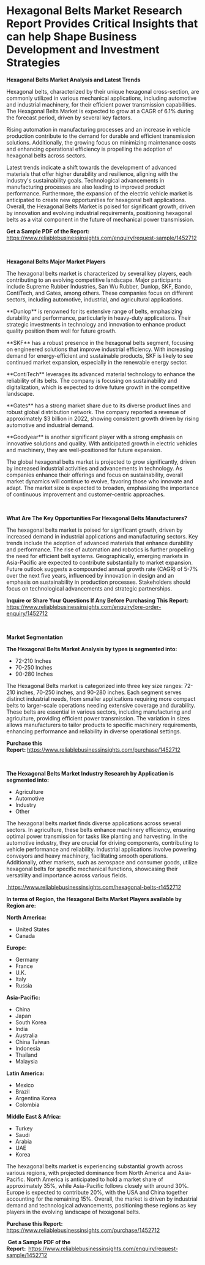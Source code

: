 <p><h1>Hexagonal Belts Market Research Report Provides Critical Insights that can help Shape Business Development and Investment Strategies</h1></p><p><strong>Hexagonal Belts Market Analysis and Latest Trends</strong></p>
<p><p>Hexagonal belts, characterized by their unique hexagonal cross-section, are commonly utilized in various mechanical applications, including automotive and industrial machinery, for their efficient power transmission capabilities. The Hexagonal Belts Market is expected to grow at a CAGR of 6.1% during the forecast period, driven by several key factors. </p><p>Rising automation in manufacturing processes and an increase in vehicle production contribute to the demand for durable and efficient transmission solutions. Additionally, the growing focus on minimizing maintenance costs and enhancing operational efficiency is propelling the adoption of hexagonal belts across sectors. </p><p>Latest trends indicate a shift towards the development of advanced materials that offer higher durability and resilience, aligning with the industry's sustainability goals. Technological advancements in manufacturing processes are also leading to improved product performance. Furthermore, the expansion of the electric vehicle market is anticipated to create new opportunities for hexagonal belt applications. Overall, the Hexagonal Belts Market is poised for significant growth, driven by innovation and evolving industrial requirements, positioning hexagonal belts as a vital component in the future of mechanical power transmission.</p></p>
<p><strong>Get a Sample PDF of the Report:&nbsp;</strong> <a href="https://www.reliablebusinessinsights.com/enquiry/request-sample/1452712?utm_campaign=2721&utm_medium=2&utm_source=Github&utm_content=ia&utm_term=16042025&utm_id=hexagonal-belts">https://www.reliablebusinessinsights.com/enquiry/request-sample/1452712</a></p>
<p>&nbsp;</p>
<p><strong>Hexagonal Belts Major Market Players</strong></p>
<p><p>The hexagonal belts market is characterized by several key players, each contributing to an evolving competitive landscape. Major participants include Supreme Rubber Industries, San Wu Rubber, Dunlop, SKF, Bando, ContiTech, and Gates, among others. These companies focus on different sectors, including automotive, industrial, and agricultural applications.</p><p>**Dunlop** is renowned for its extensive range of belts, emphasizing durability and performance, particularly in heavy-duty applications. Their strategic investments in technology and innovation to enhance product quality position them well for future growth.</p><p>**SKF** has a robust presence in the hexagonal belts segment, focusing on engineered solutions that improve industrial efficiency. With increasing demand for energy-efficient and sustainable products, SKF is likely to see continued market expansion, especially in the renewable energy sector.</p><p>**ContiTech** leverages its advanced material technology to enhance the reliability of its belts. The company is focusing on sustainability and digitalization, which is expected to drive future growth in the competitive landscape.</p><p>**Gates** has a strong market share due to its diverse product lines and robust global distribution network. The company reported a revenue of approximately $3 billion in 2022, showing consistent growth driven by rising automotive and industrial demand.</p><p>**Goodyear** is another significant player with a strong emphasis on innovative solutions and quality. With anticipated growth in electric vehicles and machinery, they are well-positioned for future expansion.</p><p>The global hexagonal belts market is projected to grow significantly, driven by increased industrial activities and advancements in technology. As companies enhance their offerings and focus on sustainability, overall market dynamics will continue to evolve, favoring those who innovate and adapt. The market size is expected to broaden, emphasizing the importance of continuous improvement and customer-centric approaches.</p></p>
<p>&nbsp;</p>
<p><strong>What Are The Key Opportunities For Hexagonal Belts Manufacturers?</strong></p>
<p><p>The hexagonal belts market is poised for significant growth, driven by increased demand in industrial applications and manufacturing sectors. Key trends include the adoption of advanced materials that enhance durability and performance. The rise of automation and robotics is further propelling the need for efficient belt systems. Geographically, emerging markets in Asia-Pacific are expected to contribute substantially to market expansion. Future outlook suggests a compounded annual growth rate (CAGR) of 5-7% over the next five years, influenced by innovation in design and an emphasis on sustainability in production processes. Stakeholders should focus on technological advancements and strategic partnerships.</p></p>
<p><strong>Inquire or Share Your Questions If Any Before Purchasing This Report:</strong> <a href="https://www.reliablebusinessinsights.com/enquiry/pre-order-enquiry/1452712?utm_campaign=2721&utm_medium=2&utm_source=Github&utm_content=ia&utm_term=16042025&utm_id=hexagonal-belts">https://www.reliablebusinessinsights.com/enquiry/pre-order-enquiry/1452712</a></p>
<p>&nbsp;</p>
<p><strong>Market Segmentation</strong></p>
<p><strong>The Hexagonal Belts Market Analysis by types is segmented into:</strong></p>
<p><ul><li>72-210 Inches</li><li>70-250 Inches</li><li>90-280 Inches</li></ul></p>
<p><p>The Hexagonal Belts market is categorized into three key size ranges: 72-210 inches, 70-250 inches, and 90-280 inches. Each segment serves distinct industrial needs, from smaller applications requiring more compact belts to larger-scale operations needing extensive coverage and durability. These belts are essential in various sectors, including manufacturing and agriculture, providing efficient power transmission. The variation in sizes allows manufacturers to tailor products to specific machinery requirements, enhancing performance and reliability in diverse operational settings.</p></p>
<p><strong>Purchase this Report:&nbsp;</strong><a href="https://www.reliablebusinessinsights.com/purchase/1452712?utm_campaign=2721&utm_medium=2&utm_source=Github&utm_content=ia&utm_term=16042025&utm_id=hexagonal-belts">https://www.reliablebusinessinsights.com/purchase/1452712</a></p>
<p>&nbsp;</p>
<p><strong>The Hexagonal Belts Market Industry Research by Application is segmented into:</strong></p>
<p><ul><li>Agriculture</li><li>Automotive</li><li>Industry</li><li>Other</li></ul></p>
<p><p>The hexagonal belts market finds diverse applications across several sectors. In agriculture, these belts enhance machinery efficiency, ensuring optimal power transmission for tasks like planting and harvesting. In the automotive industry, they are crucial for driving components, contributing to vehicle performance and reliability. Industrial applications involve powering conveyors and heavy machinery, facilitating smooth operations. Additionally, other markets, such as aerospace and consumer goods, utilize hexagonal belts for specific mechanical functions, showcasing their versatility and importance across various fields.</p></p>
<p><a href="https://www.reliablebusinessinsights.com/hexagonal-belts-r1452712?utm_campaign=2721&utm_medium=2&utm_source=Github&utm_content=ia&utm_term=16042025&utm_id=hexagonal-belts">&nbsp;https://www.reliablebusinessinsights.com/hexagonal-belts-r1452712</a></p>
<p><strong>In terms of Region, the Hexagonal Belts Market Players available by Region are:</strong></p>
<p>
    <p> <strong> North America: </strong>
        <ul>
            <li>United States</li>
            <li>Canada</li>
        </ul>
        </p> 
    <p> <strong> Europe: </strong>
        <ul>
            <li>Germany</li>
            <li>France</li>
            <li>U.K.</li>
            <li>Italy</li>
            <li>Russia</li>
        </ul>
        </p> 
    <p> <strong> Asia-Pacific: </strong>
        <ul>
            <li>China</li>
            <li>Japan</li>
            <li>South Korea</li>
            <li>India</li>
            <li>Australia</li>
            <li>China Taiwan</li>
            <li>Indonesia</li>
            <li>Thailand</li>
            <li>Malaysia</li>
        </ul>
        </p> 
    <p> <strong> Latin America: </strong>
        <ul>
            <li>Mexico</li>
            <li>Brazil</li>
            <li>Argentina Korea</li>
            <li>Colombia</li>
        </ul>
        </p> 
    <p> <strong> Middle East & Africa: </strong>
        <ul>
            <li>Turkey</li>
            <li>Saudi</li>
            <li>Arabia</li>
            <li>UAE</li>
            <li>Korea</li>
        </ul>
    </p>
    </p>
<p><p>The hexagonal belts market is experiencing substantial growth across various regions, with projected dominance from North America and Asia-Pacific. North America is anticipated to hold a market share of approximately 35%, while Asia-Pacific follows closely with around 30%. Europe is expected to contribute 20%, with the USA and China together accounting for the remaining 15%. Overall, the market is driven by industrial demand and technological advancements, positioning these regions as key players in the evolving landscape of hexagonal belts.</p></p>
<p><strong>Purchase this Report: </strong><a href="https://www.reliablebusinessinsights.com/purchase/1452712?utm_campaign=2721&utm_medium=2&utm_source=Github&utm_content=ia&utm_term=16042025&utm_id=hexagonal-belts">https://www.reliablebusinessinsights.com/purchase/1452712</a></p>
<p>&nbsp;<strong>Get a Sample PDF of the Report:&nbsp;&nbsp;</strong><a href="https://www.reliablebusinessinsights.com/enquiry/request-sample/1452712?utm_campaign=2721&utm_medium=2&utm_source=Github&utm_content=ia&utm_term=16042025&utm_id=hexagonal-belts">https://www.reliablebusinessinsights.com/enquiry/request-sample/1452712</a></p>
<p><strong></strong></p>
<p><p></p><p></p><p></p></p>